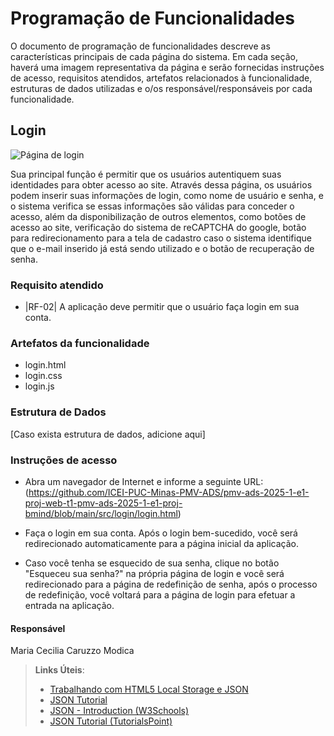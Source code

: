 # Programação de Funcionalidades

O documento de programação de funcionalidades descreve as características principais de cada página do sistema. Em cada seção, haverá uma imagem representativa da página e serão fornecidas instruções de acesso, requisitos atendidos, artefatos relacionados à funcionalidade, estruturas de dados utilizadas e o/os responsável/responsáveis por cada funcionalidade.

## Login

![Página de login](https://github.com/user-attachments/assets/ff22b149-4d75-43c7-aa2e-5908d6034ec9)

Sua principal função é permitir que os usuários autentiquem suas identidades para obter acesso ao site. Através dessa página, os usuários podem inserir suas informações de login, como nome de usuário e senha, e o sistema verifica se essas informações são válidas para conceder o acesso, além da disponibilização de outros elementos, como botões de acesso ao site, verificação do sistema de reCAPTCHA do google, botão para redirecionamento para a tela de cadastro caso o sistema identifique que o e-mail inserido já está sendo utilizado e  o botão de recuperação de senha.

### Requisito atendido

- |RF-02| A aplicação deve permitir que o usuário faça login em sua conta.

### Artefatos da funcionalidade

- login.html
- login.css
- login.js

### Estrutura de Dados

[Caso exista estrutura de dados, adicione aqui]


### Instruções de acesso

- Abra um navegador de Internet e informe a seguinte URL: (https://github.com/ICEI-PUC-Minas-PMV-ADS/pmv-ads-2025-1-e1-proj-web-t1-pmv-ads-2025-1-e1-proj-bmind/blob/main/src/login/login.html) 

- Faça o login em sua conta. Após o login bem-sucedido, você será redirecionado automaticamente para a página inicial da aplicação.

- Caso você tenha se esquecido de sua senha, clique no botão "Esqueceu sua senha?" na própria página de login e você será redirecionado para a página de redefinição de senha, após o processo de redefinição, você voltará para a página de login para efetuar a entrada na aplicação.


#### Responsável

Maria Cecilia Caruzzo Modica


> **Links Úteis**:
> - [Trabalhando com HTML5 Local Storage e JSON](https://www.devmedia.com.br/trabalhando-com-html5-local-storage-e-json/29045)
> - [JSON Tutorial](https://www.w3resource.com/JSON)
> - [JSON - Introduction (W3Schools)](https://www.w3schools.com/js/js_json_intro.asp)
> - [JSON Tutorial (TutorialsPoint)](https://www.tutorialspoint.com/json/index.htm)

